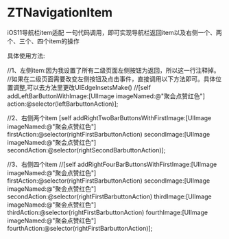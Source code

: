 # ZTNavigationItem
iOS11导航栏item适配
一句代码调用，即可实现导航栏返回item以及右侧一个、两个、三个、四个item的操作

具体使用方法:

//1、左侧item:因为我设置了所有二级页面左侧按钮为返回，所以这一行注释掉。
//如果在二级页面需要改变左侧按钮及点击事件，直接调用以下方法即可。具体位置调整,可以去方法里更改UIEdgeInsetsMake()
//[self addLeftBarButtonWithImage:[UIImage imageNamed:@"聚会点赞红色"] action:@selector(leftBarbuttonAction)];

//2、右侧两个item
[self addRightTwoBarButtonsWithFirstImage:[UIImage imageNamed:@"聚会点赞红色"] firstAction:@selector(rightFirstBarbuttonAction) secondImage:[UIImage imageNamed:@"聚会点赞红色"] secondAction:@selector(rightSecondBarbuttonAction)];

//3、右侧四个item
//[self addRightFourBarButtonsWithFirstImage:[UIImage imageNamed:@"聚会点赞红色"] firstAction:@selector(rightFirstBarbuttonAction) secondImage:[UIImage imageNamed:@"聚会点赞红色"] secondAction:@selector(rightFirstBarbuttonAction) thirdImage:[UIImage imageNamed:@"聚会点赞红色"] thirdAction:@selector(rightFirstBarbuttonAction) fourthImage:[UIImage imageNamed:@"聚会点赞红色"] fourthAction:@selector(rightFirstBarbuttonAction)];


